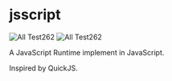 # jsscript

![All Test262](https://img.shields.io/endpoint?url=https%3A%2F%2Fgist.githubusercontent.com%2FXGHeaven%2Feb8c89fdddb8545a94c59c88b687fad5%2Fraw%2F30e4d356de8d296e1b0ad8fb1bdf3c4bf8fcb80f%2Fmain-all.json)
![All Test262](https://img.shields.io/endpoint?url=https%3A%2F%2Fgist.githubusercontent.com%2FXGHeaven%2Feb8c89fdddb8545a94c59c88b687fad5%2Fraw%2F30e4d356de8d296e1b0ad8fb1bdf3c4bf8fcb80f%2Fmain-strict%20mode.json)

A JavaScript Runtime implement in JavaScript.

Inspired by QuickJS.
